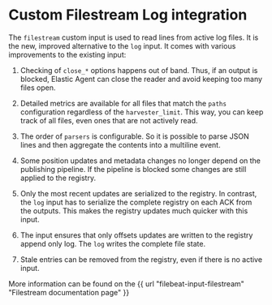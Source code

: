 # Custom Filestream Log integration

The `filestream` custom input is used to read lines from active log files. It is the
new, improved alternative to the `log` input. It comes with various improvements
to the existing input:

1. Checking of `close_*` options happens out of band. Thus, if an output is blocked,
Elastic Agent can close the reader and avoid keeping too many files open.

2. Detailed metrics are available for all files that match the `paths` configuration
regardless of the `harvester_limit`. This way, you can keep track of all files,
even ones that are not actively read.

3. The order of `parsers` is configurable. So it is possible to parse JSON lines and then
aggregate the contents into a multiline event.

4. Some position updates and metadata changes no longer depend on the publishing pipeline.
If the pipeline is blocked some changes are still applied to the registry.

5. Only the most recent updates are serialized to the registry. In contrast, the `log` input
has to serialize the complete registry on each ACK from the outputs. This makes the registry updates
much quicker with this input.

6. The input ensures that only offsets updates are written to the registry append only log.
The `log` writes the complete file state.

7. Stale entries can be removed from the registry, even if there is no active input.

More information can be found on the {{ url "filebeat-input-filestream" "Filestream documentation page" }}
